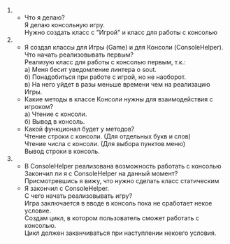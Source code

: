 
<ol>
<li><ul> <li> Что я делаю?
        <br> Я делаю консольную игру.
        <br> Нужно создать класс с "Игрой" и класс для работы с консолью
     </li>
</ul>
</li>
     
<li> <ul> <li> Я создал классы для Игры (Game) и для Консоли (ConsoleHelper). 
     <br> Что начать реализовывать первым?
     <br> Реализую класс для работы с консолью первым, т.к.:
     <br> а) Меня бесит уведомление линтера о sout.
     <br> б) Понадобиться при работе с игрой, но не наоборот.
     <br> в) На него уйдет в разы меньше времени чем на реализацию Игры.
</li>

<li> Какие методы в классе Консоли нужны для взаимодействия с игроком?
     <br> a) Чтение с консоли.
     <br> б) Вывод в консоль.
</li>

 <li> Какой функционал будет у методов?
     <br> Чтение строки с консоли. (Для отдельных букв и слов)
     <br> Чтение числа с консоли. (Для выбора пунктов меню)
     <br> Вывод строки в консоль.
</li>
</ul>
</li>

<li> <ul> <li> В ConsoleHelper реализована возможность работать с консолью
        <br> Закончил ли я с ConsoleHelper на данный момент?
        <br> Присмотревшись я вижу, что нужно сделать класс статическим
</li>

<li> Я закончил с ConsoleHelper.
    <br> С чего начать реализовывать игру?
    <br> Игра заключается в вводе в консоль пока не сработает некое условие.
    <br> Создам цикл, в котором пользователь сможет работать с консолью.
    <br> Цикл должен заканчиваться при наступлении некоего условия.
</li>

</ul>
</li>


</ol>

